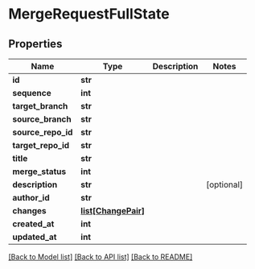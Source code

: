# MergeRequestFullState

## Properties
Name | Type | Description | Notes
------------ | ------------- | ------------- | -------------
**id** | **str** |  | 
**sequence** | **int** |  | 
**target_branch** | **str** |  | 
**source_branch** | **str** |  | 
**source_repo_id** | **str** |  | 
**target_repo_id** | **str** |  | 
**title** | **str** |  | 
**merge_status** | **int** |  | 
**description** | **str** |  | [optional] 
**author_id** | **str** |  | 
**changes** | [**list[ChangePair]**](ChangePair.md) |  | 
**created_at** | **int** |  | 
**updated_at** | **int** |  | 

[[Back to Model list]](../README.md#documentation-for-models) [[Back to API list]](../README.md#documentation-for-api-endpoints) [[Back to README]](../README.md)

